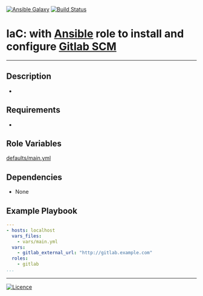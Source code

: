[![Ansible Galaxy](https://img.shields.io/badge/Ansible%20Galaxy-GitLab-blue.svg)](https://galaxy.ansible.com/wluisaraujo/iac-ansible-gitlab)  [![Build Status](https://travis-ci.org/wluisaraujo/iac-ansible-gitlab.svg?branch=master)](https://travis-ci.org/wluisaraujo/iac-ansible-gitlab)


# IaC: with [Ansible](https://www.ansible.com) role to install and configure [Gitlab SCM](https://gitlab.com)
------------

Description
------------

 *

Requirements
------------

 *

Role Variables
--------------

[defaults/main.yml](defaults/main.yml)

Dependencies
------------

* None

Example Playbook
----------------
```yaml
---
- hosts: localhost
  vars_files:
    - vars/main.yml
  vars:
    - gitlab_external_url: "http://gitlab.example.com" 
  roles:
    - gitlab
...
```

----------------
[![Licence](https://img.shields.io/badge/License-GPL%20v3-red.svg)](https://www.gnu.org/licenses/gpl-3.0.pt-br.html)